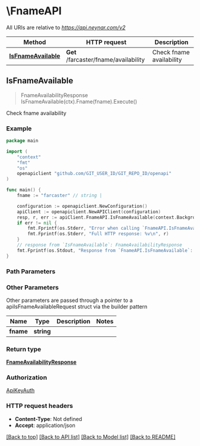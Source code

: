 # \FnameAPI

All URIs are relative to *https://api.neynar.com/v2*

Method | HTTP request | Description
------------- | ------------- | -------------
[**IsFnameAvailable**](FnameAPI.md#IsFnameAvailable) | **Get** /farcaster/fname/availability | Check fname availability



## IsFnameAvailable

> FnameAvailabilityResponse IsFnameAvailable(ctx).Fname(fname).Execute()

Check fname availability



### Example

```go
package main

import (
	"context"
	"fmt"
	"os"
	openapiclient "github.com/GIT_USER_ID/GIT_REPO_ID/openapi"
)

func main() {
	fname := "farcaster" // string | 

	configuration := openapiclient.NewConfiguration()
	apiClient := openapiclient.NewAPIClient(configuration)
	resp, r, err := apiClient.FnameAPI.IsFnameAvailable(context.Background()).Fname(fname).Execute()
	if err != nil {
		fmt.Fprintf(os.Stderr, "Error when calling `FnameAPI.IsFnameAvailable``: %v\n", err)
		fmt.Fprintf(os.Stderr, "Full HTTP response: %v\n", r)
	}
	// response from `IsFnameAvailable`: FnameAvailabilityResponse
	fmt.Fprintf(os.Stdout, "Response from `FnameAPI.IsFnameAvailable`: %v\n", resp)
}
```

### Path Parameters



### Other Parameters

Other parameters are passed through a pointer to a apiIsFnameAvailableRequest struct via the builder pattern


Name | Type | Description  | Notes
------------- | ------------- | ------------- | -------------
 **fname** | **string** |  | 

### Return type

[**FnameAvailabilityResponse**](FnameAvailabilityResponse.md)

### Authorization

[ApiKeyAuth](../README.md#ApiKeyAuth)

### HTTP request headers

- **Content-Type**: Not defined
- **Accept**: application/json

[[Back to top]](#) [[Back to API list]](../README.md#documentation-for-api-endpoints)
[[Back to Model list]](../README.md#documentation-for-models)
[[Back to README]](../README.md)

